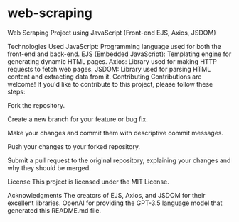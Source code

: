 # web-scraping

Web Scraping Project using JavaScript (Front-end EJS, Axios, JSDOM)


Technologies Used
JavaScript: Programming language used for both the front-end and back-end.
EJS (Embedded JavaScript): Templating engine for generating dynamic HTML pages.
Axios: Library used for making HTTP requests to fetch web pages.
JSDOM: Library used for parsing HTML content and extracting data from it.
Contributing
Contributions are welcome! If you'd like to contribute to this project, please follow these steps:

Fork the repository.

Create a new branch for your feature or bug fix.

Make your changes and commit them with descriptive commit messages.

Push your changes to your forked repository.

Submit a pull request to the original repository, explaining your changes and why they should be merged.

License
This project is licensed under the MIT License.

Acknowledgments
The creators of EJS, Axios, and JSDOM for their excellent libraries.
OpenAI for providing the GPT-3.5 language model that generated this README.md file.
